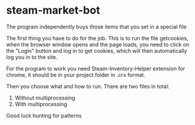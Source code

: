 # steam-market-bot
The program independently buys those items that you set in a special file

The first thing you have to do for the job. This is to run the file getcookies, when the browser window opens and the page loads, you need to click on the "Login" button and log in to get cookies, which will then automatically log you in to the site.

For the program to work you need Steam-Inventory-Helper extension for chrome, it should be in your project folder in .crx format.


Then you choose what and how to run. There are two files in total:
1) Without multiprocessing
2) With multiprocessing

Good luck hunting for patterns
